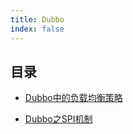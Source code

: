 ```yaml
---
title: Dubbo
index: false
---
```


## 目录

- [Dubbo中的负载均衡策略](all-of-load-balance-strategies-in-dubbo.md)

- [Dubbo之SPI机制](the-service-provider-interface-mechanism-of-dubbo.md)